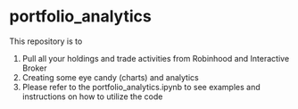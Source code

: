 # portfolio_analytics

This repository is to 

1. Pull all your holdings and trade activities from Robinhood and Interactive Broker
2. Creating some eye candy (charts) and analytics
3. Please refer to the portfolio_analytics.ipynb to see examples and instructions on how to utilize the code  
